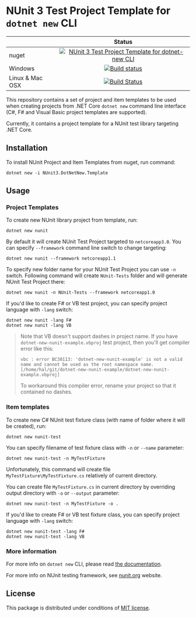 NUnit 3 Test Project Template for `dotnet new` CLI
==================================================

|                 | Status
|-----------------|:--------------:
| nuget           | [![NUnit 3 Test Project Template for dotnet-new CLI](https://buildstats.info/nuget/NUnit3.DotNetNew.Template)](https://www.nuget.org/packages/NUnit3.DotNetNew.Template/)
| Windows         | [![Build status](https://ci.appveyor.com/api/projects/status/pb11n8ynftdnmlu4/branch/master?svg=true)](https://ci.appveyor.com/project/halex2005/dotnet-new-nunit-g8axg/branch/master)
| Linux & Mac OSX | [![Build Status](https://travis-ci.org/nunit/dotnet-new-nunit.svg?branch=master)](https://travis-ci.org/nunit/dotnet-new-nunit)

This repository contains a set of project and item templates to be used when creating projects from .NET Core `dotnet new` command line interface (C#, F# and Visual Basic project templates are supported).

Currently, it contains a project template for a NUnit test library targeting .NET Core.

Installation
------------

To install NUnit Project and Item Templates from nuget, run command:

```
dotnet new -i NUnit3.DotNetNew.Template
```

Usage
-----

### Project Templates

To create new NUnit library project from template, run:

```
dotnet new nunit
```

By default it will create NUnit Test Project targeted to `netcoreapp3.0`.
You can specify `--framework` command line switch to change targeting:

```
dotnet new nunit --framework netcoreapp1.1
```

To specify new folder name for your NUnit Test Project you can use `-n` switch.
Following command will create `NUnit-Tests` folder and will generate NUnit Test Project there:

```
dotnet new nunit -n NUnit-Tests --framework netcoreapp1.0
```

If you'd like to create F# or VB test project, you can specify project language with `-lang` switch:

```
dotnet new nunit -lang F#
dotnet new nunit -lang VB
```

> Note that VB doesn't support dashes in project name. If you have `dotnet-new-nunit-example.vbproj` test project, then you'll get compiler error like this:
>
>     vbc : error BC30113: 'dotnet-new-nunit-example' is not a valid name and cannot be used as the root namespace name. [/home/hal/git/dotnet-new-nunit-example/dotnet-new-nunit-example.vbproj]
>
> To workaround this compiler error, rename your project so that it contained no dashes.

### Item templates

To create new C# NUnit test fixture class (with name of folder where it will be created), run:

```
dotnet new nunit-test
```

You can specify filename of test fixture class with `-n` or `--name` parameter:

```
dotnet new nunit-test -n MyTestFixture
```

Unfortunately, this command will create file `MyTestFixture\MyTestFixture.cs`
relatively of current directory.

You can create file `MyTestFixture.cs` in current
directory by overriding output directory with `-o` or `--output` parameter:

```
dotnet new nunit-test -n MyTestFixture -o .
```

If you'd like to create F# or VB test fixture class, you can specify project language with `-lang` switch:

```
dotnet new nunit-test -lang F#
dotnet new nunit-test -lang VB
```

### More information

For more info on `dotnet new` CLI, please read [the documentation](https://docs.microsoft.com/en-us/dotnet/core/tools/dotnet).

For more info on NUnit testing framework, see [nunit.org](http://nunit.org/) website.

License
-------

This package is distributed under conditions of [MIT license](LICENSE).
